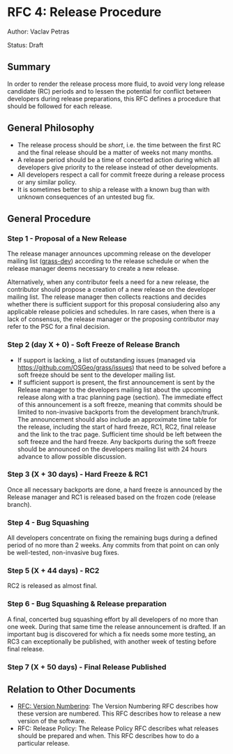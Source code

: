 # RFC 4: Release Procedure

Author: Vaclav Petras

Status: Draft

## Summary

In order to render the release process more fluid, to avoid very long release
candidate (RC) periods and to lessen the potential for conflict between
developers during release preparations, this RFC defines a procedure that
should be followed for each release.

## General Philosophy

* The release process should be _short_, i.e. the time between the first RC
  and the final release should be a matter of weeks not many months.
* A release period should be a time of concerted action during which all
  developers give priority to the release instead of other developments.
* All developers respect a call for commit freeze during a release process
  or any similar policy.
* It is sometimes better to ship a release with a known bug than with unknown
  consequences of an untested bug fix.

## General Procedure

### Step 1 - Proposal of a New Release

The release manager announces upcomming release on the developer mailing list
([grass-dev](http://lists.osgeo.org/mailman/listinfo/grass-dev)) according
to the release schedule or when the release manager deems necessary to create
a new release.

Alternatively, when any contributor feels a need for a new release, the contributor
should propose a creation of a new release on the developer mailing list.
The release manager then collects reactions and decides whether
there is sufficient support for this proposal consiudering also any applicable
release policies and schedules. In rare cases, when there is a lack of consensus,
the release manager or the proposing contributor may refer to the PSC
for a final decision.

### Step 2 (day X + 0) - Soft Freeze of Release Branch

* If support is lacking, a list of outstanding issues (managed via <https://github.com/OSGeo/grass/issues>)
  that need to be solved before a soft freeze should be sent to the developer
  mailing list.
* If sufficient support is present, the first announcement is sent by the
  Release manager to the developers mailing list about the upcoming release
  along with a trac planning page (section).
  The immediate effect of this announcement is a soft freeze, meaning that
  commits should be limited to non-invasive backports from the development
  branch/trunk. The announcement should also include an approximate time table
  for the release, including the start of hard freeze, RC1, RC2, final release
  and the link to the trac page. Sufficient time should be left between the
  soft freeze and the hard freeze. Any backports during the soft freeze should
  be announced on the developers mailing list with 24 hours advance to allow
  possible discussion.

### Step 3 (X + 30 days) - Hard Freeze & RC1

Once all necessary backports are done, a hard freeze is announced by the
Release manager and RC1 is released based on the frozen code (release branch).

### Step 4 - Bug Squashing

All developers concentrate on fixing the remaining bugs during a defined
period of no more than 2 weeks. Any commits from that point on can only be
well-tested, non-invasive bug fixes.

### Step 5 (X + 44 days) - RC2

RC2 is released as almost final.

### Step 6 - Bug Squashing & Release preparation

A final, concerted bug squashing effort by all developers of no more than
one week. During that same time the release announcement is drafted. If an
important bug is discovered for which a fix needs some more testing, an RC3
can exceptionally be published, with another week of testing before final
release.

### Step 7 (X + 50 days) - Final Release Published

## Relation to Other Documents

* [RFC: Version Numbering](https://github.com/wenzeslaus/grass/blob/main/doc/development/rfc/version_numbering.md):
  The Version Numbering RFC describes how these version are numbered.
  This RFC describes how to release a new version of the software.
* RFC: Release Policy: The Release Policy RFC describes what releases should be prepared and when.
  This RFC describes how to do a particular release.

